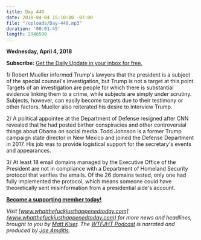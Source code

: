 ```yaml
---
title: Day 440
date: 2018-04-04 15:10:00 -07:00
file: "/uploads/Day-440.mp3"
duration: '00:01:45'
length: 2946590
---
```


**Wednesday, April 4, 2018**

**Subscribe:** [Get the Daily Update in your inbox for free.](https://whatthefuckjusthappenedtoday.com/subscribe/)

1/ Robert Mueller informed Trump's lawyers that the president is a subject of the special counsel's investigation, but Trump is not a target at this point. Targets of an investigation are people for which there is substantial evidence linking them to a crime, while subjects are simply under scrutiny. Subjects, however, can easily become targets due to their testimony or other factors. Mueller also reiterated his desire to interview Trump.

2/ A political appointee at the Department of Defense resigned after CNN revealed that he had posted birther conspiracies and other controversial things about Obama on social media. Todd Johnson is a former Trump campaign state director in New Mexico and joined the Defense Department in 2017. His job was to provide logistical support for the secretary's events and appearances.

3/ At least 18 email domains managed by the Executive Office of the President are not in compliance with a Department of Homeland Security protocol that verifies the emails. Of the 26 domains tested, only one had fully implemented the protocol, which means someone could have theoretically sent misinformation from a presidential aide's account.

**[Become a supporting member today!](https://whatthefuckjusthappenedtoday.com/membership/?utm_source=2017\+Donors&utm_campaign=8dccd905d9-&utm_medium=email&utm_term=0_3bd36f654c-8dccd905d9-169730397)**

*Visit [www.whatthefuckjusthappenedtoday.com](www.whatthefuckjusthappenedtoday.com) for more news and headlines, brought to you by [Matt Kiser](https://twitter.com/Matt_Kiser). The [WTFJHT Podcast](https://whatthefuckjusthappenedtoday.com/podcasts/) is narrated and produced by [Joe Amditis](https://twitter.com/jsamditis).*
